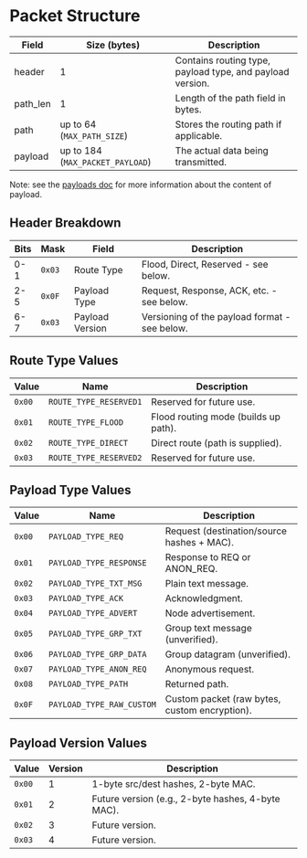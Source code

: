 # Packet Structure

| Field    | Size (bytes)                     | Description                                               |
|----------|----------------------------------|-----------------------------------------------------------|
| header   | 1                                | Contains routing type, payload type, and payload version. |
| path_len | 1                                | Length of the path field in bytes.                        |
| path     | up to 64 (`MAX_PATH_SIZE`)       | Stores the routing path if applicable.                    |
| payload  | up to 184 (`MAX_PACKET_PAYLOAD`) | The actual data being transmitted.                        |

Note: see the [payloads doc](./payloads.md) for more information about the content of payload.

## Header Breakdown

| Bits  | Mask   | Field           | Description                                   |
|-------|--------|-----------------|-----------------------------------------------|
| 0-1   | `0x03` | Route Type      | Flood, Direct, Reserved - see below.          |
| 2-5   | `0x0F` | Payload Type    | Request, Response, ACK, etc. - see below.     |
| 6-7   | `0x03` | Payload Version | Versioning of the payload format - see below. |

## Route Type Values

| Value  | Name                   | Description                          |
|--------|------------------------|--------------------------------------|
| `0x00` | `ROUTE_TYPE_RESERVED1` | Reserved for future use.             |
| `0x01` | `ROUTE_TYPE_FLOOD`     | Flood routing mode (builds up path). |
| `0x02` | `ROUTE_TYPE_DIRECT`    | Direct route (path is supplied).     |
| `0x03` | `ROUTE_TYPE_RESERVED2` | Reserved for future use.             |

## Payload Type Values

| Value  | Name                      | Description                                   |
|--------|---------------------------|-----------------------------------------------|
| `0x00` | `PAYLOAD_TYPE_REQ`        | Request (destination/source hashes + MAC).    |
| `0x01` | `PAYLOAD_TYPE_RESPONSE`   | Response to REQ or ANON_REQ.                  |
| `0x02` | `PAYLOAD_TYPE_TXT_MSG`    | Plain text message.                           |
| `0x03` | `PAYLOAD_TYPE_ACK`        | Acknowledgment.                               |
| `0x04` | `PAYLOAD_TYPE_ADVERT`     | Node advertisement.                           |
| `0x05` | `PAYLOAD_TYPE_GRP_TXT`    | Group text message (unverified).              |
| `0x06` | `PAYLOAD_TYPE_GRP_DATA`   | Group datagram (unverified).                  |
| `0x07` | `PAYLOAD_TYPE_ANON_REQ`   | Anonymous request.                            |
| `0x08` | `PAYLOAD_TYPE_PATH`       | Returned path.                                |
| `0x0F` | `PAYLOAD_TYPE_RAW_CUSTOM` | Custom packet (raw bytes, custom encryption). |

## Payload Version Values

| Value  | Version | Description                                       |
|--------|---------|---------------------------------------------------|
| `0x00` | 1       | 1-byte src/dest hashes, 2-byte MAC.               |
| `0x01` | 2       | Future version (e.g., 2-byte hashes, 4-byte MAC). |
| `0x02` | 3       | Future version.                                   |
| `0x03` | 4       | Future version.                                   |
